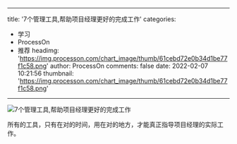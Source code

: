 
---
title: '7个管理工具,帮助项目经理更好的完成工作'
categories: 
 - 学习
 - ProcessOn
 - 推荐
headimg: 'https://img.processon.com/chart_image/thumb/61cebd72e0b34d1be77f1c58.png'
author: ProcessOn
comments: false
date: 2022-02-07 10:21:56
thumbnail: 'https://img.processon.com/chart_image/thumb/61cebd72e0b34d1be77f1c58.png'
---

<div>   
<img class="thumb" alt="7个管理工具,帮助项目经理更好的完成工作" src="https://img.processon.com/chart_image/thumb/61cebd72e0b34d1be77f1c58.png" referrerpolicy="no-referrer">
<p>所有的工具，只有在对的时间，用在对的地方，才能真正指导项目经理的实际工作。</p>  
</div>
            
